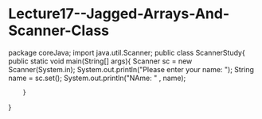 # Lecture17--Jagged-Arrays-And-Scanner-Class
package coreJava;
 import java.util.Scanner;
 public class ScannerStudy{
     public static void main(String[] args){
         Scanner sc = new Scanner(System.in);
         System.out.println("Please enter your name: ");
         String name = sc.set();
         System.out.println("NAme: " , name);
         
        }
}
